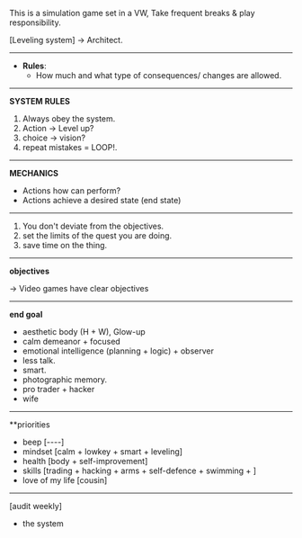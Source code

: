 This is a simulation game set in a VW, Take frequent breaks & play responsibility.

[Leveling system] -> Architect.

---
- **Rules**:
    - How much and what type of consequences/ changes are allowed.

---
**SYSTEM RULES**

1. Always obey the system.
2. Action -> Level up?
3. choice -> vision?
4. repeat mistakes = LOOP!.
---
**MECHANICS**
- Actions how can perform?
- Actions achieve a desired state (end state)
---
1. You don't deviate from the objectives.
2. set the limits of the quest you are doing.
3. save time on the thing.
---
**objectives**

-> Video games have clear objectives

----
**end goal**
- aesthetic body (H + W), Glow-up
- calm demeanor + focused
- emotional intelligence (planning + logic) + observer
- less talk.
- smart. 
- photographic memory.
- pro trader + hacker
- wife
---
**priorities
- beep [----]
- mindset [calm + lowkey + smart + leveling]
- health [body + self-improvement]
- skills [trading + hacking + arms + self-defence + swimming + ]
- love of my life  [cousin]
---
[audit weekly]
- the system